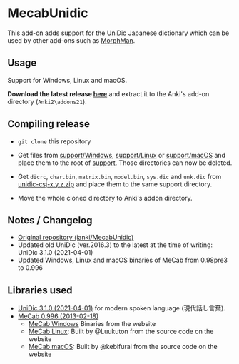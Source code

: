 # MecabUnidic

This add-on adds support for the UniDic Japanese dictionary which can be used by other add-ons such as [MorphMan](https://github.com/landonepps/MorphMan21).

## Usage

Support for Windows, Linux and macOS.

**Download the latest release [here](https://github.com/Luukuton/MecabUnidic/releases/latest)** and extract it to the Anki's add-on directory (`Anki2\addons21`).

## Compiling release

- `git clone` this repository

- Get files from [support/Windows](support/Windows), [support/Linux](support/Linux) or [support/macOS](support/macOS) and place them to the root of [support](support). Those directories can now be deleted.

- Get `dicrc`, `char.bin`, `matrix.bin`, `model.bin`, `sys.dic` and `unk.dic` from [unidic-csj-x.y.z.zip](https://ccd.ninjal.ac.jp/unidic/download#unidic_csj) and place them to the same support directory.

- Move the whole cloned directory to Anki's addon directory.

## Notes / Changelog

- [Original repository (ianki/MecabUnidic)](https://github.com/ianki/MecabUnidic)
- Updated old UniDic (ver.2016.3) to the latest at the time of writing: UniDic 3.1.0 (2021-04-01)
- Updated Windows, Linux and macOS binaries of MeCab from 0.98pre3 to 0.996

## Libraries used

- [UniDic 3.1.0 (2021-04-01)](https://ccd.ninjal.ac.jp/unidic) for modern spoken language (現代話し言葉).
- [MeCab 0.996 (2013-02-18)](https://taku910.github.io/mecab/)
  - [MeCab Windows](support/Windows) Binaries from the website
  - [MeCab Linux](support/Linux): Built by @Luukuton from the source code on the website
  - [MeCab macOS](support/Linux): Built by @kebifurai from the source code on the website
